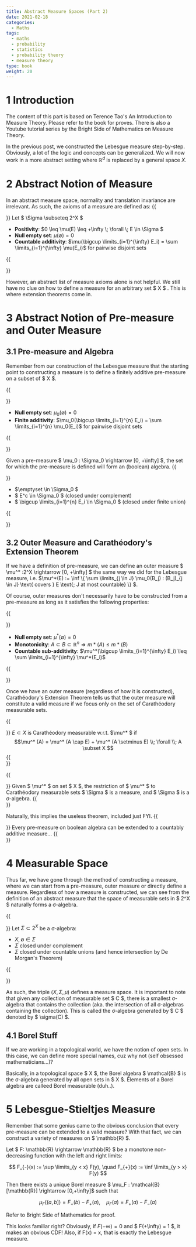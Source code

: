 ```yaml
---
title: Abstract Measure Spaces (Part 2)
date: 2021-02-18
categories:
  - Maths
tags:
  - maths
  - probability
  - statistics
  - probability theory
  - measure theory
type: book
weight: 20
---
```


# 1 Introduction

The content of this part is based on Terence Tao's An Introduction to Measure Theory. Please refer to the book for proves. There is also a Youtube tutorial series by the Bright Side of Mathematics on Measure Theory.

In the previous post, we constructed the Lebesgue measure step-by-step. Obviously, a lot of the logic and concepts can be generalized.
We will now work in a more abstract setting where $\mathbb{R}^d$ is replaced by a general space $X$.

# 2 Abstract Notion of Measure

In an abstract measure space, normality and translation invariance are irrelevant. As such, the axioms of a measure are defined as:
{{<aside title="Measure Axioms" type="blue">}}
Let $ \Sigma \subseteq 2^X $
- **Positivity**: $0 \leq \mu(E) \leq +\infty \\; \forall \\; E \in \Sigma $
- **Null empty set**: $\mu(\emptyset) = 0$
- **Countable additivity**: $\mu(\bigcup \limits_{i=1}^{\infty} E_i) = \sum \limits_{i=1}^{\infty} \mu(E_i)$ for pairwise disjoint sets

{{</aside>}}

However, an abstract list of measure axioms alone is not helpful. We still have no clue on how to define a measure for an arbitrary set $ X $ . This is where extension theorems come in.

# 3 Abstract Notion of Pre-measure and Outer Measure
## 3.1 Pre-measure and Algebra
Remember from our construction of the Lebesgue measure that the starting point to constructing a measure is to define a finitely additive pre-measure on a subset of $ X $.

{{<aside title="Pre-measure" type="blue">}}
- **Null empty set**: $\mu_0(\emptyset) = 0$
- **Finite additivity**: $\mu_0(\bigcup \limits_{i=1}^{n} E_i) = \sum \limits_{i=1}^{n} \mu_0(E_i)$ for pairwise disjoint sets

{{</aside>}}

Given a pre-measure $ \mu_0 : \Sigma_0 \rightarrow [0, +\infty] $, the set for which the pre-measure is defined will form an (boolean) algebra.
{{<aside title="Algebra" type="grey">}}
- $\emptyset \in \Sigma_0 $
- $ E^c \in \Sigma_0 $ (closed under complement)
- $ \bigcup \limits_{i=1}^{n} E_i \in \Sigma_0 $ (closed under finite union)

{{</aside>}}

## 3.2 Outer Measure and Carathéodory's Extension Theorem
If we have a definition of pre-measure, we can define an outer measure $ \mu^* :2^X \rightarrow [0, +\infty] $ the same way we did for the Lebesgue measure, i.e. $\mu^*(E) := \inf \\{ \sum \limits_{j \in J} \mu_0(B_j) : (B_j)_{j \in J} \text{ covers } E \text{; J at most countable} \\} $.

Of course, outer measures don't necessarily have to be constructed from a pre-measure as long as it satisfies the following properties:

{{<aside title="Outer Measure Axioms" type="grey">}}
- **Null empty set**: $\mu^*(\emptyset) = 0$
- **Monotonicity**: $A \subset B \subset \mathbb{R}^n \Rightarrow m*(A) \leq m*(B)$
- **Countable sub-additivity**: $\mu^*(\bigcup \limits_{i=1}^{\infty} E_i) \leq \sum \limits_{i=1}^{\infty} \mu^*(E_i)$

{{</aside>}}

Once we have an outer measure (regardless of how it is constructed), Carathéodory's Extension Theorem tells us that the outer measure will constitute a valid measure if we focus only on the set of Carathéodory measurable sets.

{{<aside title="Carathéodory Measurability" type="blue">}}
$E \subset X$ is Carathéodory measurable w.r.t. $\mu^* $ if $$\mu^* (A) = \mu^* (A \cap E) + \mu^* (A \setminus E) \\; \forall \\; A \subset X $$
{{</aside>}}

{{<aside title="Carathéodory's Extension Theorem" type="blue">}}
Given $ \mu^* $ on set $ X $, the restriction of $ \mu^* $ to Carathéodory measurable sets $ \Sigma $ is a measure, and $ \Sigma $ is a σ-algebra.
{{</aside>}}

Naturally, this implies the useless theorem, included just FYI.
{{<aside title="Hahn-Kolmogorov Theorem (so deserving...)" type="blue">}}
Every pre-measure on boolean algebra can be extended to a countably additive measure...
{{</aside>}}

# 4 Measurable Space

Thus far, we have gone through the method of constructing a measure, where we can start from a pre-measure, outer measure or directly define a measure. Regardless of how a measure is constructed, we can see from the definition of an abstract measure that the space of measurable sets in $ 2^X $ naturally forms a σ-algebra.

{{<aside title="σ-algebra Properties" type="blue">}}
Let $\Sigma \subset 2^X$ be a σ-algebra:

- $X,\emptyset \in \Sigma$
- $\Sigma$ closed under complement
- $\Sigma$ closed under countable unions (and hence intersection by De Morgan's Theorem)

{{</aside>}}

As such, the triple $(X, \Sigma, \mu)$ defines a measure space. It is important to note that given any collection of measurable set $ C $, there is a smallest σ-algebra that contains the collection (aka. the intersection of all σ-algebras containing the collection). This is called the σ-algebra generated by $ C $ denoted by $ \sigma(C) $.

## 4.1 Borel Stuff
If we are working in a topological world, we have the notion of open sets. In this case, we can define more special names, cuz why not (self obsessed mathematicians...)?

Basically, in a topological space $ X $, the Borel algebra $ \mathcal{B} $ is the σ-algebra generated by all open sets in $ X $. Elements of a Borel algebra are calleed Borel measurable (duh..).

# 5 Lebesgue-Stieltjes Measure
Remember that some genius came to the obvious conclusion that every pre-measure can be extended to a valid measure? With that fact, we can construct a variety of measures on $ \mathbb{R} $.

Let $ F: \mathbb{R} \rightarrow \mathbb{R} $ be a monotone non-decreasing function with the left and right limits:

$$ F_{-}(x) := \sup \limits_{y < x} F(y), \quad F_{+}(x) := \inf \limits_{y > x} F(y) $$

Then there exists a unique Borel measure $ \mu_F : \mathcal{B}[\mathbb{R}] \rightarrow [0,+\infty]$ such that 

$$ \mu_F((a,b]) = F_+(b) - F_+(a), \quad \mu_F({a}) = F_+(a) - F_-(a) $$

Refer to Bright Side of Mathematics for proof.

This looks familiar right? Obviously, if $F(-\infty) = 0$ and $ F(+\infty) = 1 $, it makes an obvious CDF! Also, if F(x) = x, that is exactly the Lebesgue measure.